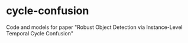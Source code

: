 # cycle-confusion
Code and models for paper "Robust Object Detection via Instance-Level Temporal Cycle Confusion"
